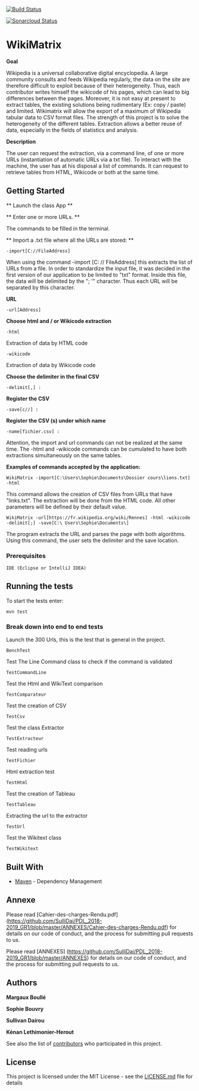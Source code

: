 [![Build Status](https://travis-ci.org/SulliDai/PDL_2018-2019_GR1.svg?branch=master)](https://travis-ci.org/SulliDai/PDL_2018-2019_GR1)

[![Sonarcloud Status](https://sonarcloud.io/api/project_badges/measure?project=PDL_2018-2019:Groupe1&metric=alert_status)](https://sonarcloud.io/dashboard?id=PDL_2018-2019%3AGroupe1)

# WikiMatrix


**Goal**

Wikipedia is a universal collaborative digital encyclopedia. A large community consults and feeds Wikipedia regularly, the data on the site are therefore difficult to exploit because of their heterogeneity. Thus, each contributor writes himself the wikicode of his pages, which can lead to big differences between the pages. Moreover, it is not easy at present to extract tables, the existing solutions being rudimentary (Ex: copy / paste) and limited. Wikimatrix will allow the export of a maximum of Wikipedia tabular data to CSV format files. The strength of this project is to solve the heterogeneity of the different tables. Extraction allows a better reuse of data, especially in the fields of statistics and analysis.

**Description**

The user can request the extraction, via a command line, of one or more URLs (instantiation of automatic URLs via a txt file). To interact with the machine, the user has at his disposal a list of commands. It can request to retrieve tables from HTML, Wikicode or both at the same time.

## Getting Started

** Launch the class App **

** Enter one or more URLs. **

The commands to be filled in the terminal.

** Import a .txt file where all the URLs are stored: **

```
-import[C://FileAddress]
```

When using the command -import [C: // FileAddress] this extracts the list of URLs from a file. In order to standardize the input file, it was decided in the first version of our application to be limited to "txt" format. Inside this file, the data will be delimited by the "; '" character. Thus each URL will be separated by this character.

**URL**  

```
-url[Address]
```

**Choose html and / or Wikicode extraction**  

```
-html 
```

Extraction of data by HTML code

```
-wikicode
```

Extraction of data by Wikicode code


**Choose the delimiter in the final CSV**

```
-delimit[,] : 
```

**Register the CSV**

```
-save[c//] :
```

**Register the CSV (s) under which name**

```
-name[fichier.csv] :
```

Attention, the import and url commands can not be realized at the same time. The -html and -wikicode commands can be cumulated to have both extractions simultaneously on the same tables.

**Examples of commands accepted by the application:**

```
WikiMatrix -import[C:\Users\Sophie\Documents\Dossier cours\liens.txt] -html 
```

This command allows the creation of CSV files from URLs that have "links.txt". The extraction will be done from the HTML code. All other parameters will be defined by their default value.

```
WikiMatrix -url[https://fr.wikipedia.org/wiki/Rennes] -html -wikicode -delimit[;] -save[C:\ Users\Sophie\Documents\] 
```
The program extracts the URL and parses the page with both algorithms. Using this command, the user sets the delimiter and the save location.


### Prerequisites


```
IDE (Eclipse or IntelliJ IDEA)
```

## Running the tests

To start the tests enter:

```
mvn test
```

### Break down into end to end tests


Launch the 300 Urls, this is the test that is general in the project.

```
BenchTest
```

Test The Line Command class to check if the command is validated

```
TestCommandLine
```
Test the Html and WikiText comparison

```
TestComparateur
```

Test the creation of CSV

```
TestCsv
```
Test the class Extractor

```
TestExtracteur
```
Test reading urls

```
TestFichier
```

Html extraction test

```
TestHtml
```

Test the creation of Tableau

```
TestTableau
```

Extracting the url to the extractor

```
TestUrl
```

Test the Wikitext class

```
TestWikitext
```





## Built With

* [Maven](https://maven.apache.org/) - Dependency Management


## Annexe


Please read  [Cahier-des-charges-Rendu.pdf] (https://github.com/SulliDai/PDL_2018-2019_GR1/blob/master/ANNEXES/Cahier-des-charges-Rendu.pdf) for details on our code of conduct, and the process for submitting pull requests to us.

Please read  [ANNEXES] (https://github.com/SulliDai/PDL_2018-2019_GR1/blob/master/ANNEXES) for details on our code of conduct, and the process for submitting pull requests to us.


## Authors

**Margaux Boullé**

**Sophie Bouvry**

**Sullivan Dairou**

**Kénan Lethimonier-Herout**


See also the list of [contributors](https://github.com/SulliDai/PDL_2018-2019_GR1/graphs/contributors) who participated in this project.

## License

This project is licensed under the MIT License - see the [LICENSE.md](LICENSE.md) file for details

